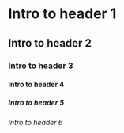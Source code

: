 # Intro to header 1 
## Intro to header 2
### Intro to header 3
#### Intro to header 4
##### Intro to header 5
###### Intro to header 6
